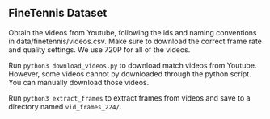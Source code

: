 ## FineTennis Dataset

Obtain the videos from Youtube, following the ids and naming conventions in data/finetennis/videos.csv. Make sure to download the correct frame rate and quality settings. We use 720P for all of the videos.

Run `python3 download_videos.py` to download match videos from Youtube. However, some videos cannot by downloaded through the python script. You can manually download those videos.

Run `python3 extract_frames` to extract frames from videos and save to a directory named `vid_frames_224/`.